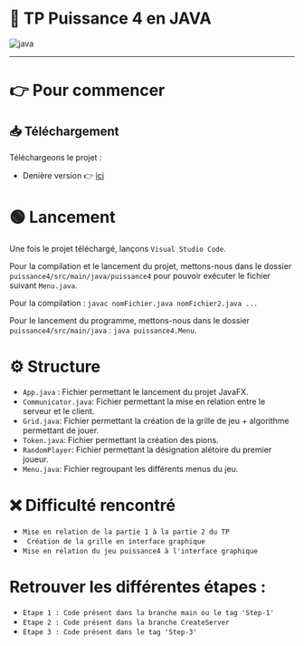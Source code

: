# 📑 TP Puissance 4 en JAVA

<img alt="java" src="https://img.shields.io/badge/java-%231572B6.svg?&style=for-the-badge&logo=java&logoColor=white"/>


---

# 👉 Pour commencer

## 📥 Téléchargement 

Téléchargeons le projet : 

- Denière version 👉 [ici](https://github.com/ByMSRT/Puissance4_Java/archive/refs/heads/main.zip)

# 🟢 Lancement 

Une fois le projet téléchargé, lançons ``Visual Studio Code``.

Pour la compilation et le lancement du projet, mettons-nous dans le dossier ``puissance4/src/main/java/puissance4`` pour pouvoir exécuter le fichier suivant ``Menu.java``.

Pour la compilation : ``javac nomFichier.java nomFichier2.java ...``

Pour le lancement du programme, mettons-nous dans le dossier ``puissance4/src/main/java`` : ``java puissance4.Menu``.


# ⚙️ Structure

- ``App.java`` : Fichier permettant le lancement du projet JavaFX.
- ``Communicator.java``: Fichier permettant la mise en relation entre le serveur et le client. 
- ``Grid.java``: Fichier permettant la création de la grille de jeu + algorithme permettant de jouer.
- ``Token.java``: Fichier permettant la création des pions.
- ``RandomPlayer``: Fichier permettant la désignation alétoire du premier joueur.
- ``Menu.java``: Fichier regroupant les différents menus du jeu.

# ❌ Difficulté rencontré
- ``Mise en relation de la partie 1 à la partie 2 du TP `` 
- `` Création de la grille en interface graphique``
- ``Mise en relation du jeu puissance4 à l'interface graphique``

# Retrouver les différentes étapes :

- ``Etape 1 : Code présent dans la branche main ou le tag 'Step-1'``
- ``Etape 2 : Code présent dans la branche CreateServer``
- ``Etape 3 : Code présent dans le tag 'Step-3'``
